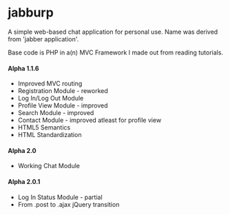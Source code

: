 # jabburp
A simple web-based chat application for personal use. Name was derived from 'jabber application'.

Base code is PHP in a(n) MVC Framework I made out from reading tutorials.

#### Alpha 1.1.6
- Improved MVC routing
- Registration Module - reworked
- Log In/Log Out Module
- Profile View Module - improved
- Search Module - improved
- Contact Module - improved atleast for profile view
- HTML5 Semantics
- HTML Standardization

#### Alpha 2.0
- Working Chat Module

#### Alpha 2.0.1
- Log In Status Module - partial
- From .post to .ajax jQuery transition